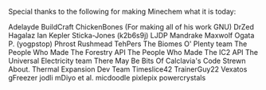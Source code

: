 Special thanks to the following for making Minechem what it is today:

Adelayde
BuildCraft
ChickenBones (For making all of his work GNU)
DrZed
Hagalaz
Ian
Kepler Sticka-Jones (k2b6s9j)
LJDP
Mandrake
Maxwolf
Ogata P. (yogpstop)
Phrost
Rushmead
TehPers
The Biomes O' Plenty team
The People Who Made The Forestry API
The People Who Made The IC2 API
The Universal Electricity team
There May Be Bits Of Calclavia's Code Strewn About.
Thermal Expansion Dev Team
Timeslice42
TrainerGuy22
Vexatos
gFreezer
jodli
mDiyo et al.
micdoodle
pixlepix
powercrystals
